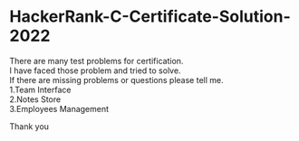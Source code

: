 # HackerRank-C-Certificate-Solution-2022
There are many test problems for certification.<br>
I have faced those problem and tried to solve.<br>
If there are missing problems or questions please tell me.<br>
1.Team Interface <br>
2.Notes Store<br>
3.Employees Management<br>

Thank you <br>
